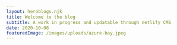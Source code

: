 ```yaml
---
layout: heroblogs.njk
title: Welcome to the blog
subtitle: A work in progress and updatable through netlify CMS
date: 2020-10-08
featuredImage: /images/uploads/azure-bay.jpeg
---
```


